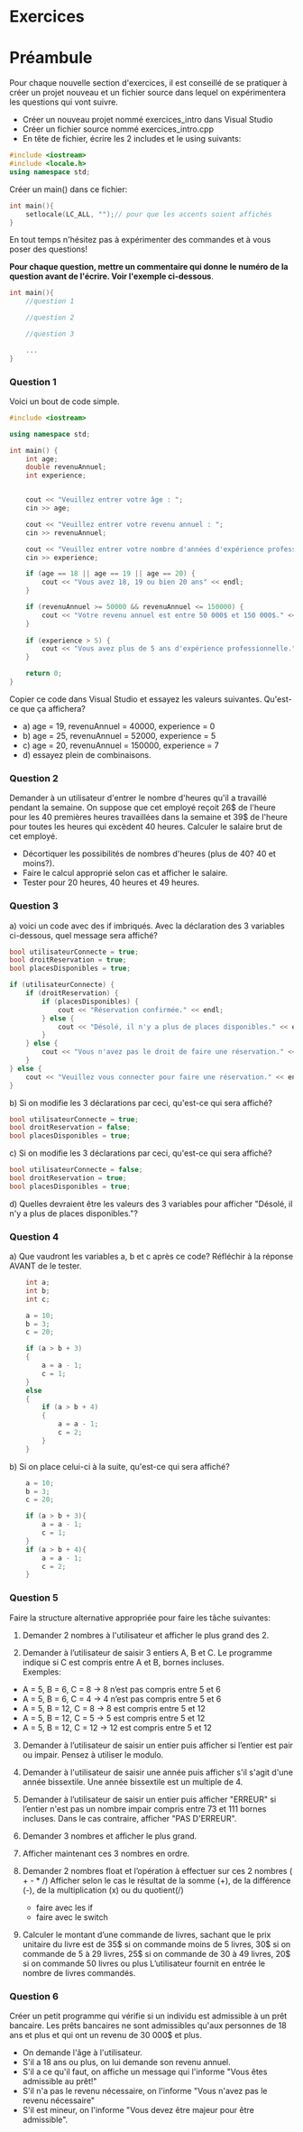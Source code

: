 # Exercices

# Préambule
Pour chaque nouvelle section d'exercices, il est conseillé de se pratiquer à créer un projet nouveau et un fichier source dans lequel on expérimentera les questions qui vont suivre.


- Créer un nouveau projet nommé exercices_intro dans Visual Studio
- Créer un fichier source nommé exercices_intro.cpp
- En tête de fichier, écrire les 2 includes et le using suivants:

```cpp
#include <iostream>
#include <locale.h>
using namespace std;
```

Créer un main() dans ce fichier:
```cpp
int main(){
    setlocale(LC_ALL, "");// pour que les accents soient affichés
}

```
 En tout temps n'hésitez pas à expérimenter des commandes et à vous poser des questions!

 **Pour chaque question, mettre un commentaire qui donne le numéro de la question avant de l'écrire. Voir l'exemple ci-dessous**.

```cpp
int main(){
    //question 1

    //question 2

    //question 3

    ...
}
```

### Question 1

Voici un bout de code simple. 

```cpp 
#include <iostream>

using namespace std;

int main() {
    int age;
    double revenuAnnuel;
    int experience;


    cout << "Veuillez entrer votre âge : ";
    cin >> age;

    cout << "Veuillez entrer votre revenu annuel : ";
    cin >> revenuAnnuel;

    cout << "Veuillez entrer votre nombre d'années d'expérience professionnelle : ";
    cin >> experience;

    if (age == 18 || age == 19 || age == 20) {
        cout << "Vous avez 18, 19 ou bien 20 ans" << endl;
    }

    if (revenuAnnuel >= 50000 && revenuAnnuel <= 150000) {
        cout << "Votre revenu annuel est entre 50 000$ et 150 000$." << endl;
    }
    
    if (experience > 5) {
        cout << "Vous avez plus de 5 ans d'expérience professionnelle." << endl;
    }

    return 0;
}

```
Copier ce code dans Visual Studio et essayez les valeurs suivantes. Qu'est-ce que ça affichera? 
 - a) age = 19, revenuAnnuel = 40000, experience = 0
 - b) age = 25, revenuAnnuel = 52000, experience = 5
 - c) age = 20, revenuAnnuel = 150000, experience = 7
 - d) essayez plein de combinaisons.


### Question 2
Demander à un utilisateur d'entrer le nombre d'heures qu'il a travaillé pendant la semaine. On suppose que cet employé reçoit 26$ de l'heure pour les 40 premières heures travaillées dans la semaine et 39$ de l'heure pour toutes les heures qui excèdent 40 heures. Calculer le salaire brut de cet employé. 
- Décortiquer les possibilités de nombres d'heures (plus de 40? 40 et moins?).
- Faire le calcul approprié selon cas et afficher le salaire.
- Tester pour 20 heures, 40 heures et 49 heures.

### Question 3

a) voici un code avec des if imbriqués. Avec la déclaration des 3 variables ci-dessous, quel message sera affiché?

```cpp
bool utilisateurConnecte = true;
bool droitReservation = true;
bool placesDisponibles = true;

if (utilisateurConnecte) {
    if (droitReservation) {
        if (placesDisponibles) {
            cout << "Réservation confirmée." << endl;
        } else {
            cout << "Désolé, il n'y a plus de places disponibles." << endl;
        }
    } else {
        cout << "Vous n'avez pas le droit de faire une réservation." << endl;
    }
} else {
    cout << "Veuillez vous connecter pour faire une réservation." << endl;
}

```

b) Si on modifie les 3 déclarations par ceci, qu'est-ce qui sera affiché?
```cpp
bool utilisateurConnecte = true;
bool droitReservation = false;
bool placesDisponibles = true;
```

c) Si on modifie les 3 déclarations par ceci, qu'est-ce qui sera affiché?
```cpp
bool utilisateurConnecte = false;
bool droitReservation = true;
bool placesDisponibles = true;
```

d) Quelles devraient être les valeurs des 3 variables pour afficher "Désolé, il n'y a plus de places disponibles."?


### Question 4

a) Que vaudront les variables a, b et c après ce code? Réfléchir à la réponse AVANT de le tester.

```cpp
    int a;
    int b;
    int c;

    a = 10;
    b = 3;
    c = 20;

    if (a > b + 3)
    {
        a = a - 1;
        c = 1;
    }
    else
    {
        if (a > b + 4)
        {
            a = a - 1;
            c = 2;
        }
    }

```

b) Si on place celui-ci à la suite, qu'est-ce qui sera affiché?

```cpp
    a = 10;
    b = 3;
    c = 20;

    if (a > b + 3){
        a = a - 1;
        c = 1;
    }
    if (a > b + 4){
        a = a - 1;
        c = 2;
    }

```

### Question 5

Faire la structure alternative appropriée pour faire les tâche suivantes:

1. Demander 2 nombres à l'utilisateur et afficher le plus grand des 2. 

2. Demander à l’utilisateur de saisir 3 entiers A, B et C. Le programme indique si C est compris entre A et B, bornes incluses.<br>
Exemples:
- A = 5,  B = 6, C = 8   ->   8 n’est pas compris entre 5 et 6
- A = 5,  B = 6,  C = 4   ->    4 n’est pas compris entre 5 et 6
- A = 5,  B = 12,  C = 8   ->    8 est  compris entre 5 et 12
- A = 5,  B = 12,  C = 5    ->   5 est  compris entre 5 et 12
- A = 5,  B = 12,  C = 12   ->    12 est  compris entre 5 et 12

3. Demander à l’utilisateur de saisir un entier puis afficher si l’entier est pair ou impair. Pensez à utiliser le modulo.

4. Demander à l'utilisateur de saisir une année puis afficher s'il s'agit d'une année bissextile. Une année bissextile est un multiple de 4.

5. Demander à l’utilisateur de saisir un entier puis afficher "ERREUR" si l’entier n'est pas un nombre impair compris entre 73 et 111 bornes incluses. Dans le cas contraire, afficher "PAS D'ERREUR". 

6. Demander 3 nombres et afficher le plus grand.

7. Afficher maintenant ces 3 nombres en ordre.

8. Demander 2 nombres float et l’opération à effectuer sur ces 2 nombres ( + - * /)
  Afficher selon le cas le résultat de la somme (+), de la différence (-), de la multiplication (x) ou du quotient(/)
    - faire avec les if  
    - faire avec le switch

9. Calculer le montant d’une commande de livres, sachant que le prix unitaire du livre est de 35$ si on commande moins de 5 livres, 30$ si on commande de 5 à 29 livres, 25$ si on commande de 30 à 49 livres, 20$ si on commande 50 livres ou plus L’utilisateur fournit en entrée le nombre de livres commandés.


### Question 6
Créer un petit programme qui vérifie si un individu est admissible à un prêt bancaire. Les prêts bancaires ne sont admissibles qu'aux personnes de 18 ans et plus et qui ont un revenu de 30 000$ et plus. 
- On demande l'âge à l'utilisateur. 
- S'il a 18 ans ou plus, on lui demande son revenu annuel.
- S'il a ce qu'il faut, on affiche un message qui l'informe "Vous êtes admissible au prêt!"
- S'il n'a pas le revenu nécessaire, on l'informe "Vous n'avez pas le revenu nécessaire"
- S'il est mineur, on l'informe "Vous devez être majeur pour être admissible".

